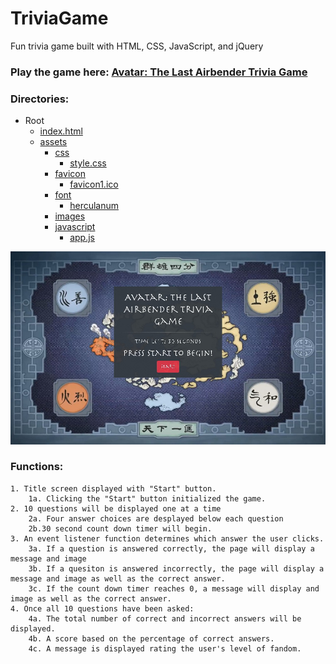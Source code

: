 # TriviaGame
Fun trivia game built with HTML, CSS, JavaScript, and jQuery

### Play the game here: [Avatar: The Last Airbender Trivia Game](https://curtislane.github.io/TriviaGame/)

### Directories:
* Root
    * [index.html](./index.html)
    * [assets](./assets)
        * [css](./assets/css)
            * [style.css](./assets/css/style.css)
        * [favicon](.assets/favicon)
            * [favicon1.ico](./assets/favicon/favicon1.ico)
        * [font](./assets/font)
            * [herculanum](./assets/font/herculanum.ttf)
        * [images](./assets/images)
        * [javascript](./assets/javascript)
            * [app.js](./assets/javascript/app.js)

![picture](assets/images/triviaGame.jpg)


### Functions: 
    1. Title screen displayed with "Start" button.
        1a. Clicking the "Start" button initialized the game.
    2. 10 questions will be displayed one at a time
        2a. Four answer choices are desplayed below each question 
        2b.30 second count down timer will begin.
    3. An event listener function determines which answer the user clicks.
        3a. If a question is answered correctly, the page will display a message and image
        3b. If a quesiton is answered incorrectly, the page will display a message and image as well as the correct answer.
        3c. If the count down timer reaches 0, a message will display and image as well as the correct answer.
    4. Once all 10 questions have been asked: 
        4a. The total number of correct and incorrect answers will be displayed.
        4b. A score based on the percentage of correct answers.
        4c. A message is displayed rating the user's level of fandom.

